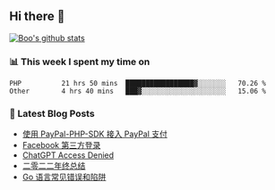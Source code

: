 ## Hi there 👋

[![Boo's github stats](https://github-readme-stats.vercel.app/api?username=0xAiKang)](https://github.com/anuraghazra/github-readme-stats)

<!-- [![Most Used Langs](https://github-readme-stats.vercel.app/api/top-langs/?username=0xAiKang)](https://github.com/anuraghazra/github-readme-stats) -->

### 📊 This week I spent my time on
<!--START_SECTION:waka-->

```text
PHP          21 hrs 50 mins  █████████████████▓░░░░░░░   70.26 %
Other        4 hrs 40 mins   ███▓░░░░░░░░░░░░░░░░░░░░░   15.06 %
```

<!--END_SECTION:waka-->

### 📕 Latest Blog Posts
<!-- BLOG-POST-LIST:START -->
- [使用 PayPal-PHP-SDK 接入 PayPal 支付](https://www.0x2beace.com/use-paypal-php-sdk-to-access-paypal-payment/)
- [Facebook 第三方登录](https://www.0x2beace.com/facebook-third-party-login/)
- [ChatGPT Access Denied](https://www.0x2beace.com/chatgpt-access-denied/)
- [二零二二年终总结](https://www.0x2beace.com/2022-year-end-summary/)
- [Go 语言常见错误和陷阱](https://www.0x2beace.com/gotchas-and-common-mistakes-in-go-golang/)
<!-- BLOG-POST-LIST:END -->

